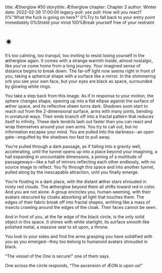 title: Ætherglow #50
storytitle: Ætherglow 
chapter: Chapter 3
author: Winter
date: 2022-02-26 17:00:00
legacy-poll: yes
poll: How will you react?
      0%"What the fuck is going on here?"
      0%Try to fall back to your entry point immediately
      0%Shield your mind
      100%Break yourself free of your restraint

✴
=

It’s too calming, too tranquil, too inviting to resist losing yourself in the ætherglow again. It comes with a strange warmth inside, almost nostalgic, like you’ve come home from a long journey. Your imagined sense of distance begins to break down. The far-off light now seems right in front of you, taking a spherical shape with a surface like a mirror. In the shimmering orb you see your own face, but your eyes are black as space, surrounded by glowing white rings.

You take a step back from this image. As if in response to your motion, the sphere changes shape, opening up into a flat ellipse against the surface of æther space, and its reflective sheen turns dark. Shadows soon start to reach out from the 2-dimensional surface, arms with many joints, bending in unnatural ways. Their ends branch off into a fractal pattern that reduces itself to infinity. These dark tendrils lash out faster than you can react and wrap themselves around your own arms. You try to call out, but no information escapes your mind. You are pulled into the darkness--an open gate--engulfed by the shadows too fast to pull away.

You’re pulled through a dark passage, as if falling into a gravity well, accelerating, until the tunnel opens up into a place beyond your imagining, a hall expanding in uncountable dimensions, a joining of a multitude of passageways—like a hall of mirrors reflecting each other endlessly, with no source image to reflect. You fly through this space and into another tunnel, pulled along by the inescapable attraction, until you finally emerge.

You’re floating in a dark place, with the distant æther stars shrouded in misty red clouds. The ætherglow beyond them all shifts toward red in color. And you are not alone. A group encircles you, human-seeming, with their avatars obscured by cloaks absorbing all light that touches them. The edges of their fabric break off into fractal shapes, writhing like a mass of insects crawling around the edges of the cloak. Their faces cannot be seen.

And in front of you, at the far edge of the black circle, is the only solid object in this space. It shines with white starlight, its surface smooth like polished metal, a massive seat to sit upon, a throne.

You look to your sides and find the arms grasping you have solidified with you as you emerged--they too belong to humanoid avatars shrouded in black.

“The vessel of the One is secure!” one of them says.

One across the circle responds, “The ascension of ÆON is upon us!”




